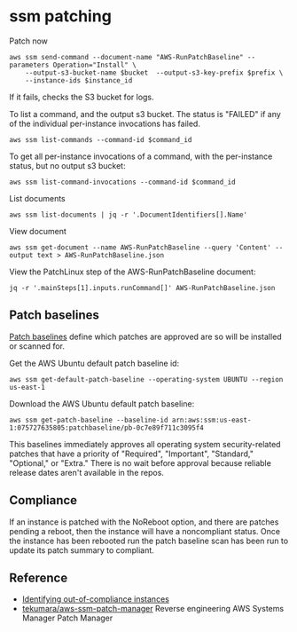 # ssm patching

Patch now

```
aws ssm send-command --document-name "AWS-RunPatchBaseline" --parameters Operation="Install" \
    --output-s3-bucket-name $bucket  --output-s3-key-prefix $prefix \
    --instance-ids $instance_id
```

If it fails, checks the S3 bucket for logs.

To list a command, and the output s3 bucket. The status is "FAILED" if any of the individual per-instance invocations has failed.

```
aws ssm list-commands --command-id $command_id
```

To get all per-instance invocations of a command, with the per-instance status, but no output s3 bucket:

```
aws ssm list-command-invocations --command-id $command_id
```

List documents

```
aws ssm list-documents | jq -r '.DocumentIdentifiers[].Name'
```

View document

```
aws ssm get-document --name AWS-RunPatchBaseline --query 'Content' --output text > AWS-RunPatchBaseline.json
```

View the PatchLinux step of the AWS-RunPatchBaseline document:

```
jq -r '.mainSteps[1].inputs.runCommand[]' AWS-RunPatchBaseline.json
```

## Patch baselines

[Patch baselines](https://docs.aws.amazon.com/systems-manager/latest/userguide/about-patch-baselines.html) define which patches are approved are so will be installed or scanned for.

Get the AWS Ubuntu default patch baseline id:

```
aws ssm get-default-patch-baseline --operating-system UBUNTU --region us-east-1
```

Download the AWS Ubuntu default patch baseline:

```
aws ssm get-patch-baseline --baseline-id arn:aws:ssm:us-east-1:075727635805:patchbaseline/pb-0c7e89f711c3095f4
```

This baselines immediately approves all operating system security-related patches that have a priority of "Required", "Important", "Standard," "Optional," or "Extra." There is no wait before approval because reliable release dates aren't available in the repos.

## Compliance

If an instance is patched with the NoReboot option, and there are patches pending a reboot, then the instance will have a noncompliant status. Once the instance has been rebooted run the patch baseline scan has been run to update its patch summary to compliant.

## Reference

- [Identifying out-of-compliance instances](https://docs.aws.amazon.com/systems-manager/latest/userguide/patch-compliance-identify.html)
- [tekumara/aws-ssm-patch-manager](https://github.com/tekumara/aws-ssm-patch-manager) Reverse engineering AWS Systems Manager Patch Manager
